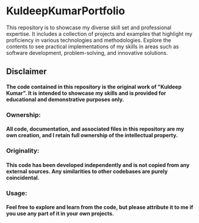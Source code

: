 # KuldeepKumarPortfolio
This repository is to showcase my diverse skill set and professional expertise. It includes a collection of projects and examples that highlight my proficiency in various technologies and methodologies. Explore the contents to see practical implementations of my skills in areas such as software development, problem-solving, and innovative solutions.

## Disclaimer
#### The code contained in this repository is the original work of "Kuldeep Kumar". It is intended to showcase my skills and is provided for educational and demonstrative purposes only.

### Ownership: 
#### All code, documentation, and associated files in this repository are my own creation, and I retain full ownership of the intellectual property.

### Originality: 
#### This code has been developed independently and is not copied from any external sources. Any similarities to other codebases are purely coincidental.

### Usage:
#### Feel free to explore and learn from the code, but please attribute it to me if you use any part of it in your own projects.
